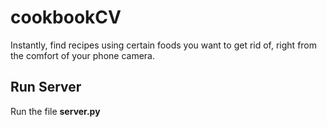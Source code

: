 # cookbookCV
Instantly, find recipes using certain foods you want to get rid of, right from the comfort of your phone camera.

## Run Server
Run the file **server.py**
